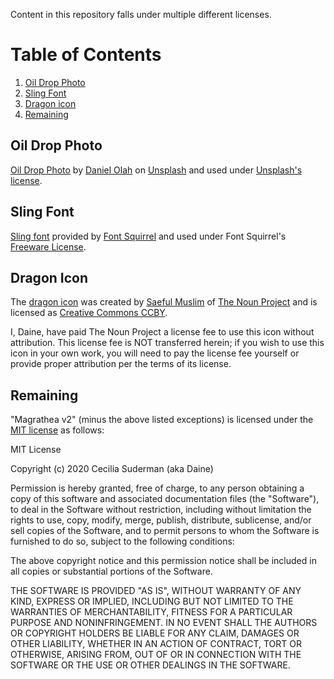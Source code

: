 Content in this repository falls under multiple different licenses. 

# Table of Contents
1. [Oil Drop Photo](#oil-drop-photo)
1. [Sling Font](#sling-font)
1. [Dragon icon](#dragon-icon)
1. [Remaining](#remaining)


## Oil Drop Photo

[Oil Drop Photo](https://unsplash.com/photos/04RhrsalOmU) by [Daniel Olah](https://unsplash.com/@danesduet) on [Unsplash](https://unsplash.com/) and used under [Unsplash's license](https://unsplash.com/license).

## Sling Font

[Sling font](https://www.fontsquirrel.com/fonts/Sling) provided by [Font Squirrel](https://www.fontsquirrel.com/) and used under Font Squirrel's [Freeware License](https://www.fontsquirrel.com/license/Sling).

## Dragon Icon
The [dragon icon](https://thenounproject.com/icon/2266440/) was created by [Saeful Muslim](https://thenounproject.com/rebelsaeful) of [The Noun Project](https://thenounproject.com) and is licensed as [Creative Commons CCBY](https://creativecommons.org/licenses/by/3.0/). 

I, Daine, have paid The Noun Project a license fee to use this icon without attribution. This license fee is NOT transferred herein; if you wish to use this icon in your own work, you will need to pay the license fee yourself or provide proper attribution per the terms of its license.

## Remaining

"Magrathea v2" (minus the above listed exceptions) is licensed under the [MIT license](https://spdx.org/licenses/MIT.html) as follows:

MIT License

Copyright (c) 2020 Cecilia Suderman (aka Daine)

Permission is hereby granted, free of charge, to any person obtaining a copy
of this software and associated documentation files (the "Software"), to deal
in the Software without restriction, including without limitation the rights
to use, copy, modify, merge, publish, distribute, sublicense, and/or sell
copies of the Software, and to permit persons to whom the Software is
furnished to do so, subject to the following conditions:

The above copyright notice and this permission notice shall be included in all
copies or substantial portions of the Software.

THE SOFTWARE IS PROVIDED "AS IS", WITHOUT WARRANTY OF ANY KIND, EXPRESS OR
IMPLIED, INCLUDING BUT NOT LIMITED TO THE WARRANTIES OF MERCHANTABILITY,
FITNESS FOR A PARTICULAR PURPOSE AND NONINFRINGEMENT. IN NO EVENT SHALL THE
AUTHORS OR COPYRIGHT HOLDERS BE LIABLE FOR ANY CLAIM, DAMAGES OR OTHER
LIABILITY, WHETHER IN AN ACTION OF CONTRACT, TORT OR OTHERWISE, ARISING FROM,
OUT OF OR IN CONNECTION WITH THE SOFTWARE OR THE USE OR OTHER DEALINGS IN THE
SOFTWARE.
